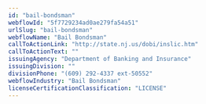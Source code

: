 ```yaml
---
id: "bail-bondsman"
webflowId: "5f7729234ad0ae279fa54a51"
urlSlug: "bail-bondsman"
webflowName: "Bail Bondsman"
callToActionLink: "http://state.nj.us/dobi/inslic.htm"
callToActionText: ""
issuingAgency: "Department of Banking and Insurance"
issuingDivision: ""
divisionPhone: "(609) 292-4337 ext-50552"
webflowIndustry: "Bail Bondsman"
licenseCertificationClassification: "LICENSE"
---
```

